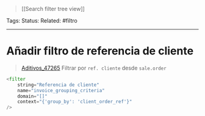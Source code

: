 > [[Search filter tree view]]

Tags:
Status: 
Related: #filtro

___

# Añadir filtro de referencia de cliente

> [Aditivos_47265](https://github.com/puntsistemes/aditivos_odoo/pull/44/commits/2b17986eae25c1801323066d7446c00d66ae527b#diff-5ad02ab088c566ec4df216c7d93979854a4fe16e84cc48dbc507e50bf9085fe7)
> Filtrar por `ref. cliente` desde `sale.order`


```python
<filter
	string="Referencia de cliente"
	name="invoice_grouping_criteria"
	domain="[]"
	context="{'group_by': 'client_order_ref'}"
/>
```